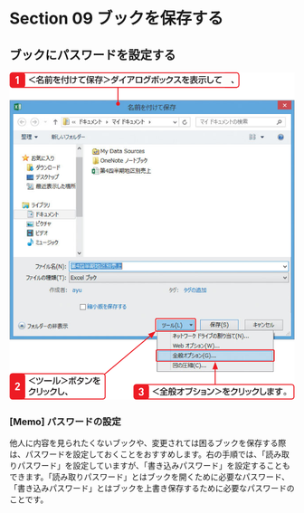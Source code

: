# Section 09 ブックを保存する

## ブックにパスワードを設定する

![](001.png)

### [Memo] パスワードの設定

他人に内容を見られたくないブックや、変更されては困るブックを保存する際は、パスワードを設定しておくことをおすすめします。右の手順では、「読み取りパスワード」を設定していますが、「書き込みパスワード」を設定することもできます。「読み取りパスワード」とはブックを開くために必要なパスワード、「書き込みパスワード」とはブックを上書き保存するために必要なパスワードのことです。